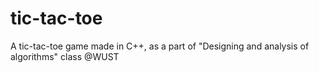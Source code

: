 # tic-tac-toe
A tic-tac-toe game made in C++, as a part of "Designing and analysis of algorithms" class @WUST
